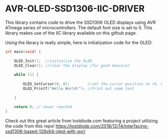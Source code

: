 # AVR-OLED-SSD1306-IIC-DRIVER

This library contains code to drive the SSD1306 OLED displays using AVR ATmega series of microcontrollers. 
The default font size is set to 5.
This library makes use of the IIC library available on this github page.

Using the library is really simple, here is initialization code for the OLED:

```C
int main(void) {
	  
    OLED_Init();  //initialize the OLED
    OLED_Clear(); //clear the display (for good measure)
    
    while (1) {
        
        OLED_SetCursor(0, 0);        //set the cursor position to (0, 0)
        OLED_Printf("Hello World!"); //Print out some text

    }
    
    return 0; // never reached
}
```


Check out this great article from lostdiode.com featuring a project utilizing the code from this repo!
https://lostdiode.com/2018/12/14/interfacing-ssd1306-based-128x64-oled-with-avr/
